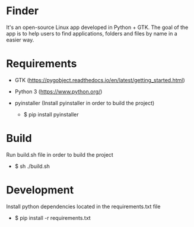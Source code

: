 # Finder

It's an open-source Linux app developed in Python + GTK. The goal of the app is to help users to find applications, folders and files by name in a easier way.

# Requirements
- GTK (https://pygobject.readthedocs.io/en/latest/getting_started.html)

- Python 3 (https://www.python.org/)

- pyinstaller (Install pyinstaller in order to build the project)
    * $ pip install pyinstaller

# Build

Run build.sh file in order to build the project
- $ sh ./build.sh

# Development

Install python dependencies located in the requirements.txt file
- $ pip install -r requirements.txt
